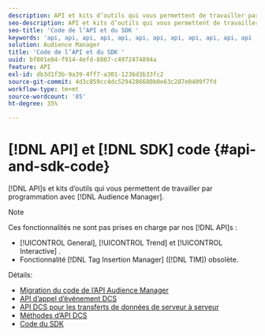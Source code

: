 ```yaml
---
description: API et kits d’outils qui vous permettent de travailler par programmation avec l’Audience Manager.
seo-description: API et kits d’outils qui vous permettent de travailler par programmation avec l’Audience Manager.
seo-title: 'Code de l’API et du SDK '
keywords: 'api, api, api, api, api, api, api, api, api, api, api, api '
solution: Audience Manager
title: 'Code de l’API et du SDK '
uuid: bf801e84-f914-4efd-8807-c4972474894a
feature: API
exl-id: db3d1f3b-9a39-4ff7-a301-1236d3b33fc2
source-git-commit: 4d3c859cc4dc5294286680b0e63c287e0409f7fd
workflow-type: tm+mt
source-wordcount: '85'
ht-degree: 35%

---
```


# [!DNL API] et  [!DNL SDK] code  {#api-and-sdk-code}

[!DNL API]s et kits d’outils qui vous permettent de travailler par programmation avec  [!DNL Audience Manager].

>[!NOTE]
>
>Ces fonctionnalités ne sont pas prises en charge par nos [!DNL API]s :
>
>* [!UICONTROL General],  [!UICONTROL Trend] et  [!UICONTROL Interactive] .
>* Fonctionnalité [!DNL Tag Insertion Manager] ([!DNL TIM]) obsolète.


Détails:

* [Migration du code de l’API Audience Manager](api-swagger-migration.md)
* [API d’appel d’événement DCS](dcs-intro/dcs-event-calls/dcs-event-calls.md)
* [API DCS pour les transferts de données de serveur à serveur](dcs-intro/dcs-s2s/dcs-s2s.md)
* [Méthodes d’API DCS](dcs-intro/dcs-api-reference/dcs-api-methods.md)
* [Code du SDK](/help/using/api/aam-sdk.md)
